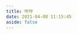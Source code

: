 ```yaml
---
title: 哔哔
date: 2021-04-08 11:15:45
aside: false
---
```


<div id='speak'></speak>
<script type="text/javascript" src="https://cdn.jsdelivr.net/npm/ispeak-bber/ispeak-bber.min.js" charset="utf-8" ></script>
<script>
ispeakBber
    .init({
      el: '#speak', // 容器选择器
      name: 'alon', // 显示的昵称
      envId: 'hexo-7ga4d1288683994e', // 环境id
      region: 'ap-shanghai', // 腾讯云地址，默认为上海
      limit: 10, // 每次加载的条数，默认为5
      avatar: '/img/namikaze_minato_4.jpeg',
      fromColor:'rgb(245, 150, 170)', // 下方标签背景颜色 默认 rgb(245, 150, 170)
      loadingImg: 'https://7.dusays.com/2021/03/04/d2d5e983e2961.gif', // 自定义loading的图片，示例值为默认值
      dbName:'talks' // 数据的名称，默认talks，避免有人的命名不是这个，所以加入此配置字段。
    })
    .then(function() {
      // 哔哔加载完成后的回调函数，你可以写你自己的功能
      console.log('哔哔 加载完成')
    })
</script>
